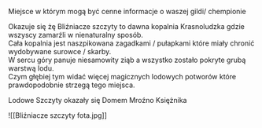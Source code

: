 Miejsce w którym mogą być cenne informacje o waszej gildi/ chempionie

Okazuje się żę Bliźniacze szczyty to dawna kopalnia Krasnoludzka gdzie wszyscy zamarźli w nienaturalny sposób.  
Cała kopalnia jest naszpikowana zagadkami / pułapkami które miały chronić wydobywane surowce / skarby.  
W sercu góry panuje niesamowity ziąb a wszystko zostało pokryte grubą warstwą lodu.  
Czym głębiej tym widać więcej magicznych lodowych potworów które prawdopodobnie strzegą tego miejsca.

Lodowe Szczyty okazały się Domem Mroźno Księżnika

![[Bliźniacze szczyty fota.jpg]]
